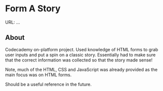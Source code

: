 # Form A Story

URL: ...

## About

Codecademy on-platform project. Used knowledge of HTML forms to grab user inputs and put a spin on a classic story. Essentially had to make sure that the correct information was collected so that the story made sense!

Note, much of the HTML, CSS and JavaScript was already provided as the main focus was on HTML forms. 

Should be a useful reference in the future.
